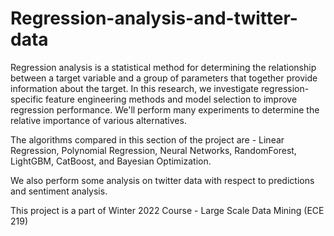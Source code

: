 # Regression-analysis-and-twitter-data

Regression analysis is a statistical method for determining the relationship between a target variable and a group of parameters that together provide information about the target. In this research, we investigate regression-specific feature engineering methods and model selection to improve regression performance. We'll perform many experiments to determine the relative importance of various alternatives.

The algorithms compared in this section of the project are - Linear Regression, Polynomial Regression, Neural Networks, RandomForest, LightGBM, CatBoost, and Bayesian Optimization. 

We also perform some analysis on twitter data with respect to predictions and sentiment analysis.

This project is a part of Winter 2022 Course - Large Scale Data Mining (ECE 219)
